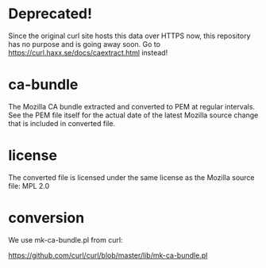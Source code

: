 Deprecated!
===========

Since the original curl site hosts this data over HTTPS now, this repository
has no purpose and is going away soon. Go to
https://curl.haxx.se/docs/caextract.html instead!

ca-bundle
=========

The Mozilla CA bundle extracted and converted to PEM at regular intervals. See
the PEM file itself for the actual date of the latest Mozilla source change
that is included in converted file.

license
=======

The converted file is licensed under the same license as the Mozilla source
file: MPL 2.0

conversion
==========
We use mk-ca-bundle.pl from curl:

  https://github.com/curl/curl/blob/master/lib/mk-ca-bundle.pl
